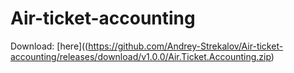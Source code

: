 # Air-ticket-accounting

Download: [here]((https://github.com/Andrey-Strekalov/Air-ticket-accounting/releases/download/v1.0.0/Air.Ticket.Accounting.zip)
